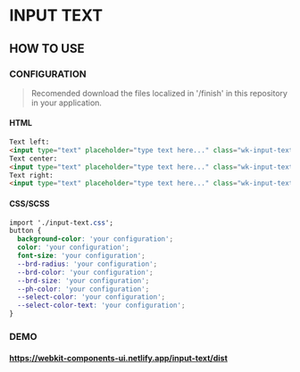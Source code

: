 # INPUT TEXT

## HOW TO USE

### CONFIGURATION

> Recomended download the files localized in '/finish' in this repository in your application.

#### HTML

```html
Text left:
<input type="text" placeholder="type text here..." class="wk-input-text text-left"/>
Text center:
<input type="text" placeholder="type text here..." class="wk-input-text text-center"/>
Text right:
<input type="text" placeholder="type text here..." class="wk-input-text text-right"/>
```

#### CSS/SCSS

```css
import './input-text.css';
button {
  background-color: 'your configuration';
  color: 'your configuration';
  font-size: 'your configuration';
  --brd-radius: 'your configuration';
  --brd-color: 'your configuration';
  --brd-size: 'your configuration';
  --ph-color: 'your configuration';
  --select-color: 'your configuration';
  --select-color-text: 'your configuration';
}
```

### DEMO

#### <https://webkit-components-ui.netlify.app/input-text/dist>
